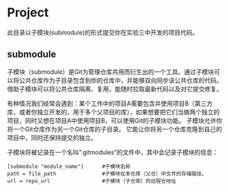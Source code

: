 # Project

此目录以子模块(submodule)的形式提交你在实验三中开发的项目代码。

## submodule

子模块（submodule）是Git为管理仓库共用而衍生出的一个工具。通过子模块可以将公共仓库作为子目录包含到你的仓库中，并能够双向同步该公共仓库的代码。借助子模块可以将公共仓库隔离、复用，能随时拉取最新代码以及对它提交修复。

有种情况我们经常会遇到：某个工作中的项目A需要包含并使用项目B（第三方库，或者你独立开发的，用于多个父项目的库），如果想要把它们当做两个独立的项目，同时又想在项目A中使用项目B，可以使用Git的子模块功能。 子模块允许你将一个Git仓库作为另一个Git仓库的子目录。 它能让你将另一个仓库克隆到自己的项目中，同时还保持提交的独立。

子模块将被记录在一个名叫“.gitmodules”的文件中，其中会记录子模块的信息：

```shell
[submodule "module_name"]      #子模块名称
path = file_path               #子模块在本仓库（父仓）中文件的存储路径。
url = repo_url                 #子模块（子仓库）的远程仓地址
```

